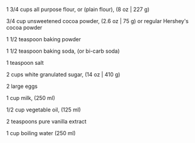 1 3/4 cups all purpose flour, or (plain flour), (8 oz | 227 g)

3/4 cup unsweetened cocoa powder, (2.6 oz | 75 g) or regular Hershey's cocoa powder

1 1/2 teaspoon baking powder

1 1/2 teaspoon baking soda, (or bi-carb soda)

1 teaspoon salt

2 cups white granulated sugar, (14 oz | 410 g)

2 large eggs

1 cup milk, (250 ml)

1/2 cup vegetable oil, (125 ml)

2 teaspoons pure vanilla extract

1 cup boiling water (250 ml)